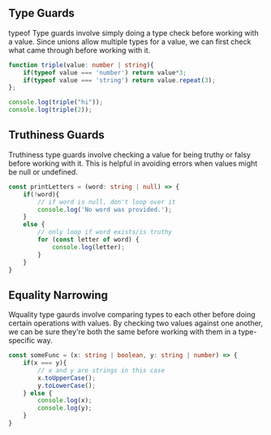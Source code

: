 ## Type Guards

typeof Type guards involve simply doing a type check before working with a value. Since unions allow multiple types for a value, we can first check what came through before working with it.

```ts
function triple(value: number | string){
    if(typeof value === 'number') return value*3;
    if(typeof value === 'string') return value.repeat(3);
};

console.log(triple("hi"));
console.log(triple(2));
```

## Truthiness Guards

Truthiness type guards involve checking a value for being truthy or falsy before working with it. This is helpful in avoiding errors when values might be null or undefined.

```ts
const printLetters = (word: string | null) => {
    if(!word){
        // if word is null, don't loop over it
        console.log('No word was provided.');
    }
    else {
        // only loop if word exists/is truthy
        for (const letter of word) {
            console.log(letter);
        }
    }
}
```

## Equality Narrowing

Wquality type gaurds involve comparing types to each other before doing certain operations with values. By checking two values against one another, we can be sure they're both the same before working with them in a type-specific way.

```ts
const someFunc = (x: string | boolean, y: string | number) => {
    if(x === y){
        // x and y are strings in this case
        x.toUpperCase();
        y.toLowerCase();
    } else {
        console.log(x);
        console.log(y);
    }
}
```